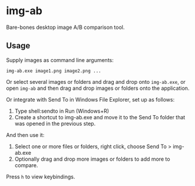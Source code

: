 # img-ab
Bare-bones desktop image A/B comparison tool.
## Usage
Supply images as command line arguments:
```
img-ab.exe image1.png image2.png ...
```

Or select several images or folders and drag and drop onto `img-ab.exe`, or open `img-ab` and then drag and drop images or folders onto the application. 

Or integrate with Send To in Windows File Explorer, set up as follows:
1. Type shell:sendto in Run (Windows+R)
2. Create a shortcut to img-ab.exe and move it to the Send To folder that was opened in the previous step. 

And then use it:
1. Select one or more files or folders, right click, choose Send To > img-ab.exe
2. Optionally drag and drop more images or folders to add more to compare. 

Press `h` to view keybindings. 
